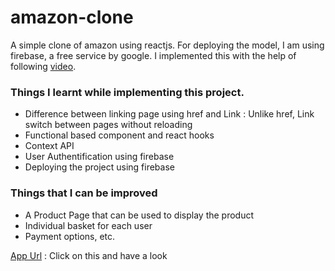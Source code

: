 # amazon-clone

A simple clone of amazon using reactjs. For deploying the model, I am using firebase, a free service by google. I implemented this with the help of following [video](https://www.youtube.com/watch?v=1_IYL9ZMR_Y&t=4433s).

### Things I learnt while implementing this project.
  - Difference between linking page using href and Link : Unlike href, Link switch between pages without reloading
  - Functional based component and react hooks
  - Context API
  - User Authentification using firebase
  - Deploying the project using firebase

### Things that I can be improved
  - A Product Page that can be used to display the product
  - Individual basket for each user 
  - Payment options, etc.

[App Url](https://clone-ee4f5.web.app/) : Click on this and have a look
  
